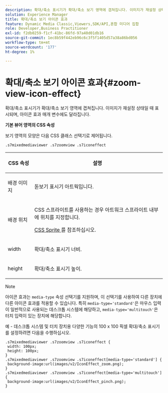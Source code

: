 ```yaml
---
description: 확대/축소 표시기가 확대/축소 보기 영역에 겹쳐집니다. 이미지가 재설정 상태일 때 표시되며, 아이콘 효과 매개 변수에도 달라집니다.
solution: Experience Manager
title: 확대/축소 보기 아이콘 효과
feature: Dynamic Media Classic,Viewers,SDK/API,혼합 미디어 집합
role: Developer,Business Practitioner
exl-id: f2db0259-f1cf-41bc-86fd-97a40d01db16
source-git-commit: 1ec8b59f442eb96c6c3f5f1405d57a38a86bd056
workflow-type: tm+mt
source-wordcount: '177'
ht-degree: 1%

---
```


# 확대/축소 보기 아이콘 효과{#zoom-view-icon-effect}

확대/축소 표시기가 확대/축소 보기 영역에 겹쳐집니다. 이미지가 재설정 상태일 때 표시되며, 아이콘 효과 매개 변수에도 달라집니다.

<!--<a id="section_061E550C1C1D4DB2BD663A898895B38C"></a>-->

**기본 뷰어 영역의 CSS 속성**

보기 영역의 모양은 다음 CSS 클래스 선택기로 제어됩니다.

```
.s7mixedmediaviewer .s7zoomview .s7iconeffect
```

<table id="table_94EE3F5BBE4547C0B4943471CEE7EDE4"> 
 <thead> 
  <tr> 
   <th colname="col1" class="entry"> <p> CSS 속성 </p> </th> 
   <th colname="col2" class="entry"> <p>설명 </p> </th> 
  </tr> 
 </thead>
 <tbody> 
  <tr> 
   <td colname="col1"> <p> <span class="codeph"> 배경 이미지  </span> </p> </td> 
   <td colname="col2"> <p> 돋보기 표시기 아트웍입니다. </p> </td> 
  </tr> 
  <tr> 
   <td colname="col1"> <p> <span class="codeph"> 배경 위치  </span> </p> </td> 
   <td colname="col2"> <p> CSS 스프라이트를 사용하는 경우 아트워크 스프라이트 내부에 위치를 지정합니다. </p> <p><a href="../../../c-html5-s7-aem-asset-viewers/c-html5-mixedmedia-viewer-about/c-html5-mixedmedia-viewer-customizingviewer/c-html5-mixedmedia-viewer-customizingviewer.md#section-209a43dfbddf4fc589e79cddaf233f50" format="dita" scope="local"> CSS Sprite </a> 를 참조하십시오. </p> </td> 
  </tr> 
  <tr> 
   <td colname="col1"> <p> <span class="codeph"> width </span> </p> </td> 
   <td colname="col2"> <p>확대/축소 표시기 너비. </p> </td> 
  </tr> 
  <tr> 
   <td colname="col1"> <p> <span class="codeph"> height </span> </p> </td> 
   <td colname="col2"> <p>확대/축소 표시기 높이. </p> </td> 
  </tr> 
 </tbody> 
</table>

>[!NOTE]
>
>아이콘 효과는 `media-type` 속성 선택기를 지원하며, 이 선택기를 사용하여 다른 장치에 다른 아이콘 효과를 적용할 수 있습니다. 특히 `media-type='standard'`은 마우스 입력이 일반적으로 사용되는 데스크톱 시스템에 해당하고, `media-type='multitouch'`은 터치 입력이 있는 장치에 해당합니다.

예 - 데스크톱 시스템 및 터치 장치용 다양한 기능의 100 x 100 픽셀 확대/축소 표시기를 설정하려면 다음을 수행하십시오.

```
.s7mixedmediaviewer .s7zoomview .s7iconeffect { 
 width: 100px; 
 height: 100px; 
} 
.s7mixedmediaviewer .s7zoomview .s7iconeffect[media-type='standard'] { 
 background-image:url(images/v2/IconEffect_zoom.png); 
} 
.s7mixedmediaviewer .s7zoomview .s7iconeffect[media-type='multitouch'] { 
 background-image:url(images/v2/IconEffect_pinch.png); 
}
```
